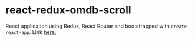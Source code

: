 # react-redux-omdb-scroll

React application using Redux, React Router and bootstrapped with `create-react-app`. Link [here.](https://react-redux-omdb-scroll.surge.sh/)